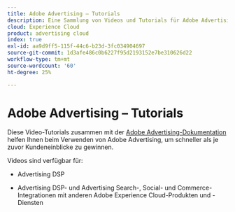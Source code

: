 ```yaml
---
title: Adobe Advertising – Tutorials
description: Eine Sammlung von Videos und Tutorials für Adobe Advertising.
cloud: Experience Cloud
product: advertising cloud
index: true
exl-id: aa9d9ff5-115f-44c6-b23d-3fc034904697
source-git-commit: 1d3afe486c0b6227f95d2193152e7be310626d22
workflow-type: tm+mt
source-wordcount: '60'
ht-degree: 25%

---
```


# Adobe Advertising – Tutorials

Diese Video-Tutorials zusammen mit der [Adobe Advertising-Dokumentation](https://experienceleague.adobe.com/en/docs/advertising) helfen Ihnen beim Verwenden von Adobe Advertising, um schneller als je zuvor Kundeneinblicke zu gewinnen.

Videos sind verfügbar für:

* Advertising DSP

* Advertising DSP- und Advertising Search-, Social- und Commerce-Integrationen mit anderen Adobe Experience Cloud-Produkten und -Diensten

<!--
See other -learn tutorials landing pages to get ideas for additional content
-->
